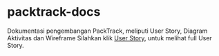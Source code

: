 # packtrack-docs
Dokumentasi pengembangan PackTrack, meliputi User Story, Diagram Aktivitas dan Wireframe
Silahkan klik [User Story](https://paper.dropbox.com/doc/Rewrite-Story-Fans-havL0HSht86ZJ4E6fam33), untuk melihat full User Story.
